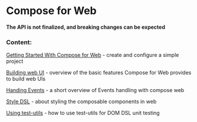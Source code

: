 # Compose for Web
**The API is not finalized, and breaking changes can be expected**

### Content:

[Getting Started With Compose for Web](Getting_Started/README.md) - create and configure a simple project

[Building web UI](Building_UI/README.md) - overview of the basic features Compose for Web provides to build web UIs 

[Handing Events](Events_Handling/README.md) - a short overview of Events handling with compose web

[Style DSL](Style_Dsl/README.md) - about styling the composable components in web

[Using test-utils](Using_Test_Utils/README.md) - how to use test-utils for DOM DSL unit testing
